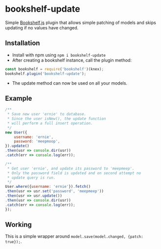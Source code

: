 # bookshelf-update
Simple [Bookshelf.js](http://bookshelfjs.org) plugin that allows simple patching of models and skips updating if no values have changed.

## Installation
* Install with npm using `npm i bookshelf-update`
* After creating a bookshelf instance, call the plugin method:
```javascript
const bookshelf = require('bookshelf')(knex);
bookshelf.plugin('bookshelf-update');
```
* The update method can now be used on all your models.

## Example
```javascript
/**
 * Save new user 'ernie' to database.
 * Since the user isNew(), the update function
 * will perform a full insert operation.
 */
new User({
    username: 'ernie',
    password: 'meepmoop',
}).update()
.then(usr => console.dir(usr))
.catch(err => console.log(err));

/**
 * Get user 'ernie', and update its password to 'meepmeep'.
 * Only the password field is updated and on second attempt no
 * update query is run.
 */
User.where({username: 'ernie'}).fetch()
.then(usr => usr.set('password', 'meepmeep'))
.then(usr => usr.update())
.then(usr => console.dir(usr))
.catch(err => console.log(err));
});
```

## Working
This is a simple wrapper around `model.save(model.changed, {patch: true});`.
